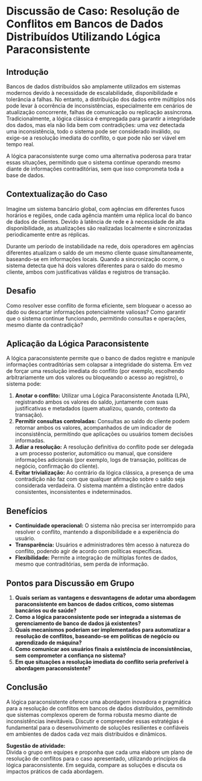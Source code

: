 
# Discussão de Caso: Resolução de Conflitos em Bancos de Dados Distribuídos Utilizando Lógica Paraconsistente

## Introdução

Bancos de dados distribuídos são amplamente utilizados em sistemas modernos devido à necessidade de escalabilidade, disponibilidade e tolerância a falhas. No entanto, a distribuição dos dados entre múltiplos nós pode levar à ocorrência de inconsistências, especialmente em cenários de atualização concorrente, falhas de comunicação ou replicação assíncrona. Tradicionalmente, a lógica clássica é empregada para garantir a integridade dos dados, mas ela não lida bem com contradições: uma vez detectada uma inconsistência, todo o sistema pode ser considerado inválido, ou exige-se a resolução imediata do conflito, o que pode não ser viável em tempo real.

A lógica paraconsistente surge como uma alternativa poderosa para tratar essas situações, permitindo que o sistema continue operando mesmo diante de informações contraditórias, sem que isso comprometa toda a base de dados.

## Contextualização do Caso

Imagine um sistema bancário global, com agências em diferentes fusos horários e regiões, onde cada agência mantém uma réplica local do banco de dados de clientes. Devido à latência de rede e à necessidade de alta disponibilidade, as atualizações são realizadas localmente e sincronizadas periodicamente entre as réplicas.

Durante um período de instabilidade na rede, dois operadores em agências diferentes atualizam o saldo de um mesmo cliente quase simultaneamente, baseando-se em informações locais. Quando a sincronização ocorre, o sistema detecta que há dois valores diferentes para o saldo do mesmo cliente, ambos com justificativas válidas e registros de transação.

## Desafio

Como resolver esse conflito de forma eficiente, sem bloquear o acesso ao dado ou descartar informações potencialmente valiosas? Como garantir que o sistema continue funcionando, permitindo consultas e operações, mesmo diante da contradição?

## Aplicação da Lógica Paraconsistente

A lógica paraconsistente permite que o banco de dados registre e manipule informações contraditórias sem colapsar a integridade do sistema. Em vez de forçar uma resolução imediata do conflito (por exemplo, escolhendo arbitrariamente um dos valores ou bloqueando o acesso ao registro), o sistema pode:

1. **Anotar o conflito:** Utilizar uma Lógica Paraconsistente Anotada (LPA), registrando ambos os valores do saldo, juntamente com suas justificativas e metadados (quem atualizou, quando, contexto da transação).
2. **Permitir consultas controladas:** Consultas ao saldo do cliente podem retornar ambos os valores, acompanhados de um indicador de inconsistência, permitindo que aplicações ou usuários tomem decisões informadas.
3. **Adiar a resolução:** A resolução definitiva do conflito pode ser delegada a um processo posterior, automático ou manual, que considere informações adicionais (por exemplo, logs de transação, políticas de negócio, confirmação do cliente).
4. **Evitar trivialização:** Ao contrário da lógica clássica, a presença de uma contradição não faz com que qualquer afirmação sobre o saldo seja considerada verdadeira. O sistema mantém a distinção entre dados consistentes, inconsistentes e indeterminados.

## Benefícios

- **Continuidade operacional:** O sistema não precisa ser interrompido para resolver o conflito, mantendo a disponibilidade e a experiência do usuário.
- **Transparência:** Usuários e administradores têm acesso à natureza do conflito, podendo agir de acordo com políticas específicas.
- **Flexibilidade:** Permite a integração de múltiplas fontes de dados, mesmo que contraditórias, sem perda de informação.

## Pontos para Discussão em Grupo

1. **Quais seriam as vantagens e desvantagens de adotar uma abordagem paraconsistente em bancos de dados críticos, como sistemas bancários ou de saúde?**
2. **Como a lógica paraconsistente pode ser integrada a sistemas de gerenciamento de banco de dados já existentes?**
3. **Quais mecanismos poderiam ser implementados para automatizar a resolução de conflitos, baseando-se em políticas de negócio ou aprendizado de máquina?**
4. **Como comunicar aos usuários finais a existência de inconsistências, sem comprometer a confiança no sistema?**
5. **Em que situações a resolução imediata do conflito seria preferível à abordagem paraconsistente?**

## Conclusão

A lógica paraconsistente oferece uma abordagem inovadora e pragmática para a resolução de conflitos em bancos de dados distribuídos, permitindo que sistemas complexos operem de forma robusta mesmo diante de inconsistências inevitáveis. Discutir e compreender essas estratégias é fundamental para o desenvolvimento de soluções resilientes e confiáveis em ambientes de dados cada vez mais distribuídos e dinâmicos.



**Sugestão de atividade:**  
Divida o grupo em equipes e proponha que cada uma elabore um plano de resolução de conflitos para o caso apresentado, utilizando princípios da lógica paraconsistente. Em seguida, compare as soluções e discuta os impactos práticos de cada abordagem.

